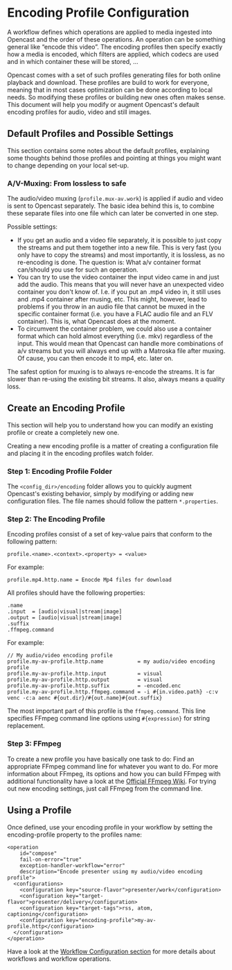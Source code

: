 Encoding Profile Configuration
==============================

A workflow defines which operations are applied to media ingested into Opencast and the order of these operations. An
operation can be something general like “encode this video”. The encoding profiles then specify exactly how a media is
encoded, which filters are applied, which codecs are used and in which container these will be stored, …

Opencast comes with a set of such profiles generating files for both online playback and download. These profiles are
build to work for everyone, meaning that in most cases optimization can be done according to local needs. So modifying
these profiles or building new ones often makes sense. This document will help you modify or augment Opencast's
default encoding profiles for audio, video and still images.

Default Profiles and Possible Settings
--------------------------------------

This section contains some notes about the default profiles, explaining some thoughts behind those profiles and pointing
at things you might want to change depending on your local set-up.

### A/V-Muxing: From lossless to safe

The audio/video muxing (`profile.mux-av.work`) is applied if audio and video is sent to Opencast separately. The basic
idea behind this is, to combine these separate files into one file which can later be converted in one step.

Possible settings:

*  If you get an audio and a video file separately, it is possible to just copy the streams and put them together into a
   new file. This is very fast (you only have to copy the streams) and most importantly, it is lossless, as no
   re-encoding is done. The question is: What a/v container format can/should you use for such an operation.
*  You can try to use the video container the input video came in and just add the audio. This means that you will never
   have an unexpected video container you don't know of. I.e. if you put an .mp4 video in, it still uses and .mp4
   container after musing, etc. This might, however, lead to problems if you throw in an audio file that cannot be muxed
   in the specific container format (i.e. you have a FLAC audio file and an FLV container). This is, what Opencast
   does at the moment.
*  To circumvent the container problem, we could also use a container format which can hold almost everything (i.e. mkv)
   regardless of the input. This would mean that Opencast can handle more combinations of a/v streams but you will
   always end up with a Matroska file after muxing. Of cause, you can then encode it to mp4, etc. later on.

The safest option for muxing is to always re-encode the streams. It is far slower than re-using the existing bit
streams. It also, always means a quality loss.


Create an Encoding Profile
--------------------------

This section will help you to understand how you can modify an existing profile or create a completely new one.

Creating a new encoding profile is a matter of creating a configuration file and placing it in the encoding profiles
watch folder.

### Step 1: Encoding Profile Folder

The `<config_dir>/encoding` folder allows you to quickly augment Opencast's existing behavior, simply by modifying or
adding new configuration files. The file names should follow the pattern `*.properties`.


### Step 2: The Encoding Profile

Encoding profiles consist of a set of key-value pairs that conform to the following pattern:

    profile.<name>.<context>.<property> = <value>

For example:

    profile.mp4.http.name = Enocde Mp4 files for download

All profiles should have the following properties:

    .name
    .input  = [audio|visual|stream|image]
    .output = [audio|visual|stream|image]
    .suffix
    .ffmpeg.command

For example:

    // My audio/video encoding profile
    profile.my-av-profile.http.name           = my audio/video encoding profile
    profile.my-av-profile.http.input          = visual
    profile.my-av-profile.http.output         = visual
    profile.my-av-profile.http.suffix         = -encoded.enc
    profile.my-av-profile.http.ffmpeg.command = -i #{in.video.path} -c:v venc -c:a aenc #{out.dir}/#{out.name}#{out.suffix}

The most important part of this profile is the `ffmpeg.command`. This line specifies FFmpeg command line options using
`#{expression}` for string replacement.


### Step 3: FFmpeg

To create a new profile you have basically one task to do: Find an appropriate FFmpeg command line for whatever you want
to do. For more information about FFmpeg, its options and how you can build FFmpeg with additional functionality have a
look at the [Official FFmpeg Wiki](http://trac.ffmpeg.org/wiki). For trying out new encoding settings, just call FFmpeg
from the command line.


Using a Profile
---------------

Once defined, use your encoding profile in your workflow by setting the encoding-profile property to the profiles name:

    <operation
        id="compose"
        fail-on-error="true"
        exception-handler-workflow="error"
        description="Encode presenter using my audio/video encoding profile">
      <configurations>
        <configuration key="source-flavor">presenter/work</configuration>
        <configuration key="target-flavor">presenter/delivery</configuration>
        <configuration key="target-tags">rss, atom, captioning</configuration>
        <configuration key="encoding-profile">my-av-profile.http</configuration>
      </configuration>
    </operation>

Have a look at the [Workflow Configuration section](workflow.md) for more details about workflows and workflow
operations.
